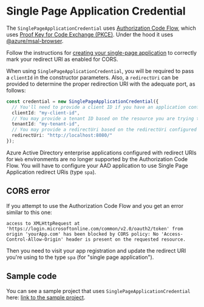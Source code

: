 # Single Page Application Credential

The `SinglePageApplicationCredential` uses [Authorization Code Flow][AuthCodeFlow], which uses [Proof Key for Code Exchange (PKCE)](https://tools.ietf.org/html/rfc7636). Under the hood it uses [@azure/msal-browser](https://www.npmjs.com/package/@azure/msal-browser).

Follow the instructions for [creating your single-page application](https://docs.microsoft.com/azure/active-directory/develop/scenario-spa-app-registration#redirect-uri-msaljs-20-with-auth-code-flow) to correctly mark your redirect URI as enabled for CORS.

When using `SinglePageApplicationCredential`, you will be required to pass a `clientId` in the constructor parameters. Also, a `redirectUri` can be provided to determine the proper redirection URI with the adequate port, as follows:

```ts
const credential = new SinglePageApplicationCredential({
  // You'll need to provide a client ID if you have an application configured.
  clientId: "my-client-id",
  // You may provide a tenant ID based on the resource you are trying to access.
  tenantId: "my-tenant-id",
  // You may provide a redirectUri based on the redirectUri configured in your AAD application:
  redirectUri: "http://localhost:8080/"
});
```

Azure Active Directory enterprise applications configured with redirect URIs for `Web` environments are no longer supported by the Authorization Code Flow. You will have to configure your AAD application to use Single Page Application redirect URis (type `spa`).

## CORS error

If you attempt to use the Authorization Code Flow and you get an error similar to this one:

```
access to XMLHttpRequest at 'https://login.microsoftonline.com/common/v2.0/oauth2/token' from origin 'yourApp.com' has been blocked by CORS policy: No 'Access-Control-Allow-Origin' header is present on the requested resource.
```

Then you need to visit your app registration and update the redirect URI you're using to the type `spa` (for "single page application").

## Sample code

You can see a sample project that uses `SinglePageApplicationCredential` here: [link to the sample project](https://github.com/Azure/azure-sdk-for-js/tree/master/sdk/identity/identity/test/manual).

[AuthCodeFlow]: https://docs.microsoft.com/azure/active-directory/develop/v2-oauth2-auth-code-flow
